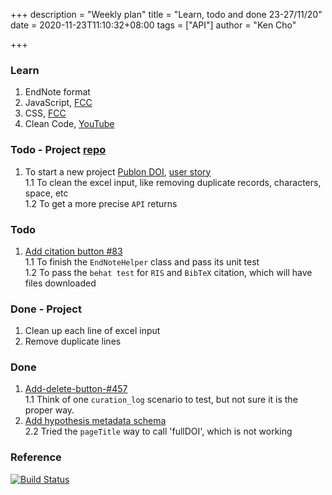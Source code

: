 +++
description = "Weekly plan"
title = "Learn, todo and done 23-27/11/20"
date = 2020-11-23T11:10:32+08:00
tags = ["API"]
author = "Ken Cho"

+++  
### Learn
1. EndNote format  
2. JavaScript, [FCC](https://www.freecodecamp.org/learn/)
3. CSS, [FCC](https://www.freecodecamp.org/learn/)
4. Clean Code, [YouTube](https://www.youtube.com/watch?v=7EmboKQH8lM)

### Todo - Project [repo](https://github.com/kencho51/mint_doi)
1. To start a new project [Publon DOI](https://drive.google.com/file/d/1bCUUq86WwNko8u1JImGmj96s3Rqv0Ldj/view?usp=sharing), [user story](https://docs.google.com/document/d/1CopK9e9QclOd91WRN1LREEBefMDb5cWoHiElj3IfKLc/edit#heading=h.2b6t0w755r3s)  
    1.1 To clean the excel input, like removing duplicate records, characters, space, etc  
    1.2 To get a more precise `API` returns  

### Todo
1. [Add citation button #83](https://github.com/gigascience/gigadb-website/issues/83)  
    1.1 To finish the `EndNoteHelper` class and pass its unit test  
    1.2 To pass the `behat test` for `RIS` and `BibTeX` citation, which will have files downloaded  

### Done - Project
1. Clean up each line of excel input  
2. Remove duplicate lines  

### Done
1. [Add-delete-button-#457](https://github.com/gigascience/gigadb-website/pull/503)   
    1.1 Think of one `curation_log` scenario to test, but not sure it is the proper way.  
2. [Add hypothesis metadata schema](https://github.com/gigascience/gigadb-website/pull/516)   
    2.2 Tried the `pageTitle` way to call 'fullDOI', which is not working  

### Reference


[![Build Status](https://travis-ci.org/kencho51/gigathing.svg?branch=master)](https://travis-ci.org/kencho51/gigathing)


